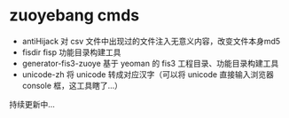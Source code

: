 # zuoyebang cmds

* antiHijack            对 csv 文件中出现过的文件注入无意义内容，改变文件本身md5
* fisdir                fisp 功能目录构建工具
* generator-fis3-zuoye  基于 yeoman 的 fis3 工程目录、功能目录构建工具
* unicode-zh            将 unicode 转成对应汉字（可以将 unicode 直接输入浏览器 console 框，这工具瞎了...）

持续更新中...
